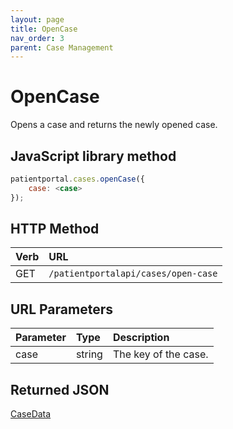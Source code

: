 ```yaml
---
layout: page
title: OpenCase
nav_order: 3
parent: Case Management
---
```


# OpenCase

Opens a case and returns the newly opened case.

## JavaScript library method

```javascript
patientportal.cases.openCase({
    case: <case>
});
```

## HTTP Method

| Verb | URL                                               |
|:-----|:--------------------------------------------------|
| GET | `/patientportalapi/cases/open-case` |

## URL Parameters

| Parameter | Type   | Description                                                 |
|:----------|:-------|:------------------------------------------------------------|
| case | string | The key of the case. |

## Returned JSON

[CaseData](../objects-and-data-types/casedata)
